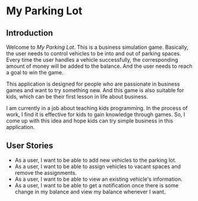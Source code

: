 # My Parking Lot

## Introduction
Welcome to *My Parking Lot*. This is a business simulation game. Basically, the user needs to control vehicles to be 
into and out of parking spaces. Every time the user handles a vehicle successfully, the corresponding amount of money 
will be added to the balance. And the user needs to reach a goal to win the game. 

This application is designed for people who are passionate in business games and want to try something new. And this 
game is also suitable for kids, which can be their first lesson in life about business. 

I am currently in a job about teaching kids programming. In the process of work, I find it is effective for kids to gain
knowledge through games. So, I come up with this idea and hope kids can try simple business in this application.
 
## User Stories
- As a user, I want to be able to add new vehicles to the parking lot.
- As a user, I want to be able to assign vehicles to vacant spaces and remove the assignments.
- As a user, I want to be able to view an existing vehicle's information.
- As a user, I want to be able to get a notification once there is some change in my balance and view my balance
whenever I want.

